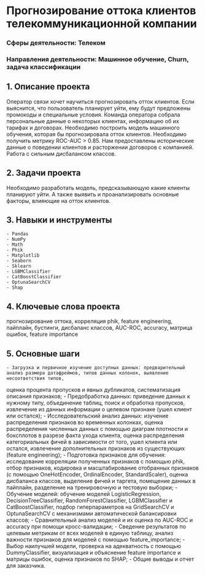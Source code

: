 # Прогнозирование оттока клиентов телекоммуникационной компании
### Сферы деятельности: Телеком
### Направления деятельности: Машинное обучение, Churn, задача классификации

## 1. Описание проекта 
Оператор связи хочет научиться прогнозировать отток клиентов. Если выяснится, что пользователь планирует уйти, ему будут предложены промокоды и специальные условия. Команда оператора собрала персональные данные о некоторых клиентах, информацию об их тарифах и договорах. Необходимо построить модель машинного обучения, которая бы прогнозировала отток клиентов. Необходимо получить метрику ROC-AUC > 0.85. Нам предоставлены исторические данные о поведении клиентов и расторжении договоров с компанией. Работа с сильным дисбалансом классов.

## 2. Задачи проекта
Необходимо разработать модель, предсказывающую какие клиенты планируют уйти. А также выявить и проанализировать основные факторы, влияющие на отток клиентов.

## 3. Навыки и инструменты 
    - Pandas 
    - NumPy 
    - Math
    - Phik 
    - Matplotlib 
    - Seaborn
    - Sklearn
    - LGBMClassifier
    - CatBoostClassifier
    - OptunaSearchCV
    - Shap
   
## 4. Ключевые слова проекта
прогнозирование оттока, корреляция phik, feature engineering, пайплайн, бустинги, дисбаланс классов, AUC-ROC, accuracy, матрица ошибок, feature importance
   
## 5. Основные шаги 
    - Загрузка и первичное изучение доступных данных: предварительный анализ размера датафреймов, типов данных колонок, выявление несоответствия типов,
оценка процента пропусков и явных дубликатов, систематизация описания признаков;
    - Предобработка данных: приведение данных к нужному типу, объединение таблиц, поиск и обработка пропусков, извлечение из данных информации о целевом признаке (ушел клиент или остался);
    - Исследовательский анализ данных: изучение распределения признаков во временных колонках, оценка распределения численных данных с помощью диаграм плотности и боксплотов в разрезе факта ухода клиента, оценка распределения категориальных фичей в зависимости от того, ушел клиента или остался,
извлечение дополнительных признаков из существующих (feature engineering);
    - Подготовка признаков для обучения: исследование корреляции полученных признаков с помощью phik, отбор признаков, кодировка и масштабирование отобранных признаков (с помощью OneHotEncoder, OrdinalEncoder, StandardScaler), оценка дисбаланса классов, выделение фичей и таргета, помещение данных в пайплайн, разделение на тренировочную и тестовую выборки;
    - Обучение моделей: обучение моделей LogisticRegression, DecisionTreeClassifier, RandomForestClassifier, LGBMClassifier и CatBoostClassifier, подбор гиперпараметров на GridSearchCV и OptunaSearchCV с механизмами автоматической балансировки классов;
    - Сравнительный анализ моделей и их оценка по AUC-ROC и accuracy при помощи кросс-валидации; 
    - Cведение результатов по целевым метрикам от всех моделей в единую таблицу, анализ важности признаков для моделей с помощью feature_importance;
    - Выбор наилучшей модели, проверка на адекватность с помощью DummyClassifier, визуализация и объяснение feature importance и матрицы ошибок, оценка признаков по SHAP;
    - Общие выводы и отчет для заказчика. 
   
